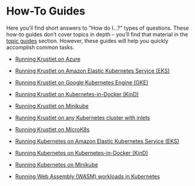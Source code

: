 # How-To Guides

Here you’ll find short answers to "How do I...?" types of questions. These
how-to guides don’t cover topics in depth – you’ll find that material in the
[topic guides](../topics/README.md) section. However, these guides will help you
quickly accomplish common tasks.

- [Running Krustlet on Azure](krustlet-on-azure.md)
- [Running Krustlet on Amazon Elastic Kubernetes Service
  (EKS)](krustlet-on-eks.md)
- [Running Krustlet on Google Kubernetes Engine (GKE)](krustlet-on-gke.ms)
- [Running Krustlet on Kubernetes-in-Docker (KinD)](krustlet-on-kind.md)
- [Running Krustlet on Minikube](krustlet-on-minikube.md)
- [Running Krustlet on any Kubernetes cluster with
  inlets](krustlet-with-inlets.md)
- [Running Krustlet on MicroK8s](krustlet-on-microk8s.md)
- [Running Kubernetes on Amazon Elastic Kubernetes Service
  (EKS)](kubernetes-on-eks.md)
- [Running Kubernetes on Kubernetes-in-Docker (KinD)](kubernetes-on-kind.md)
- [Running Kubernetes on Minikube](kubernetes-on-minikube.md)

- [Running Web Assembly (WASM) workloads in Kubernetes](wasm.md)
